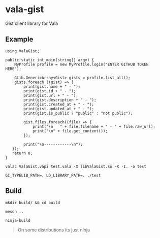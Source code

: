 # vala-gist
Gist client library for Vala

## Example
```vala
using ValaGist;

public static int main(string[] argv) {
    MyProfile profile = new MyProfile.login("ENTER GITHUB TOKEN HERE");

    GLib.GenericArray<Gist> gists = profile.list_all();
    gists.foreach ((gist) => {
        print(gist.name + " - ");
        print(gist.id + " - ");
        print(gist.url + " - ");
        print(gist.description + " - ");
        print(gist.created_at + " - ");
        print(gist.updated_at + " - ");
        print(gist.is_public ? "public" : "not public");

        gist.files.foreach((file) => {
            print("\n   " + file.filename + " - " + file.raw_url);
            print("\n" + file.get_content());
        });

        print("\n------------\n");
   });
   return 0;
}
```


`valac ValaGist.vapi test.vala -X libValaGist.so -X -I. -o test`

`GI_TYPELIB_PATH=. LD_LIBRARY_PATH=. ./test`

## Build
`mkdir build/ && cd build`

`meson ..`

`ninja-build`
> On some distributions its just ninja
